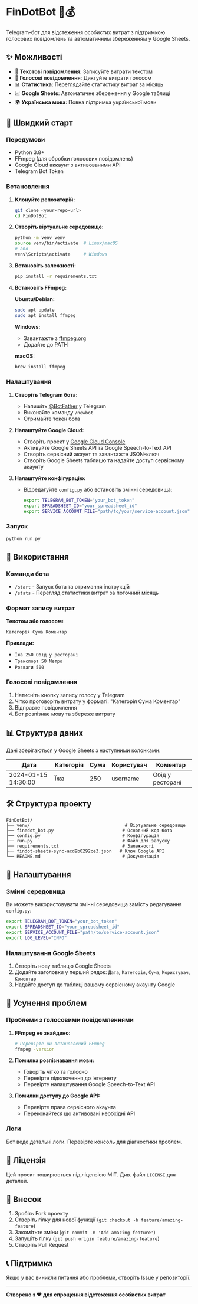 # FinDotBot 🤖💰

Telegram-бот для відстеження особистих витрат з підтримкою голосових повідомлень та автоматичним збереженням у Google Sheets.

## ✨ Можливості

- 📝 **Текстові повідомлення**: Записуйте витрати текстом
- 🎤 **Голосові повідомлення**: Диктуйте витрати голосом
- 📊 **Статистика**: Переглядайте статистику витрат за місяць
- 📈 **Google Sheets**: Автоматичне збереження у Google таблиці
- 🌍 **Українська мова**: Повна підтримка української мови

## 🚀 Швидкий старт

### Передумови

- Python 3.8+
- FFmpeg (для обробки голосових повідомлень)
- Google Cloud аккаунт з активованими API
- Telegram Bot Token

### Встановлення

1. **Клонуйте репозиторій:**
   ```bash
   git clone <your-repo-url>
   cd FinDotBot
   ```

2. **Створіть віртуальне середовище:**
   ```bash
   python -m venv venv
   source venv/bin/activate  # Linux/macOS
   # або
   venv\Scripts\activate     # Windows
   ```

3. **Встановіть залежності:**
   ```bash
   pip install -r requirements.txt
   ```

4. **Встановіть FFmpeg:**
   
   **Ubuntu/Debian:**
   ```bash
   sudo apt update
   sudo apt install ffmpeg
   ```
   
   **Windows:**
   - Завантажте з [ffmpeg.org](https://ffmpeg.org/download.html)
   - Додайте до PATH
   
   **macOS:**
   ```bash
   brew install ffmpeg
   ```

### Налаштування

1. **Створіть Telegram бота:**
   - Напишіть [@BotFather](https://t.me/BotFather) у Telegram
   - Виконайте команду `/newbot`
   - Отримайте токен бота

2. **Налаштуйте Google Cloud:**
   - Створіть проект у [Google Cloud Console](https://console.cloud.google.com/)
   - Активуйте Google Sheets API та Google Speech-to-Text API
   - Створіть сервісний акаунт та завантажте JSON-ключ
   - Створіть Google Sheets таблицю та надайте доступ сервісному акаунту

3. **Налаштуйте конфігурацію:**
   - Відредагуйте `config.py` або встановіть змінні середовища:
     ```bash
     export TELEGRAM_BOT_TOKEN="your_bot_token"
     export SPREADSHEET_ID="your_spreadsheet_id"
     export SERVICE_ACCOUNT_FILE="path/to/your/service-account.json"
     ```

### Запуск

```bash
python run.py
```

## 📱 Використання

### Команди бота

- `/start` - Запуск бота та отримання інструкцій
- `/stats` - Перегляд статистики витрат за поточний місяць

### Формат запису витрат

**Текстом або голосом:**
```
Категорія Сума Коментар
```

**Приклади:**
- `Їжа 250 Обід у ресторані`
- `Транспорт 50 Метро`
- `Розваги 500`

### Голосові повідомлення

1. Натисніть кнопку запису голосу у Telegram
2. Чітко проговоріть витрату у форматі: "Категорія Сума Коментар"
3. Відправте повідомлення
4. Бот розпізнає мову та збереже витрату

## 📊 Структура даних

Дані зберігаються у Google Sheets з наступними колонками:

| Дата | Категорія | Сума | Користувач | Коментар |
|------|-----------|------|------------|----------|
| 2024-01-15 14:30:00 | Їжа | 250 | username | Обід у ресторані |

## 🛠️ Структура проекту

```
FinDotBot/
├── venv/                                    # Віртуальне середовище
├── finedot_bot.py                          # Основний код бота
├── config.py                               # Конфігурація
├── run.py                                  # Файл для запуску
├── requirements.txt                        # Залежності
├── findot-sheets-sync-acd9b0292ce3.json   # Ключ Google API
└── README.md                               # Документація
```

## 🔧 Налаштування

### Змінні середовища

Ви можете використовувати змінні середовища замість редагування `config.py`:

```bash
export TELEGRAM_BOT_TOKEN="your_bot_token"
export SPREADSHEET_ID="your_spreadsheet_id"
export SERVICE_ACCOUNT_FILE="path/to/service-account.json"
export LOG_LEVEL="INFO"
```

### Налаштування Google Sheets

1. Створіть нову таблицю Google Sheets
2. Додайте заголовки у перший рядок: `Дата`, `Категорія`, `Сума`, `Користувач`, `Коментар`
3. Надайте доступ до таблиці вашому сервісному акаунту Google

## 🐛 Усунення проблем

### Проблеми з голосовими повідомленнями

1. **FFmpeg не знайдено:**
   ```bash
   # Перевірте чи встановлений FFmpeg
   ffmpeg -version
   ```

2. **Помилка розпізнавання мови:**
   - Говоріть чітко та голосно
   - Перевірте підключення до інтернету
   - Перевірте налаштування Google Speech-to-Text API

3. **Помилки доступу до Google API:**
   - Перевірте права сервісного akayнта
   - Переконайтеся що активовані необхідні API

### Логи

Бот веде детальні логи. Перевірте консоль для діагностики проблем.

## 📝 Ліцензія

Цей проект поширюється під ліцензією MIT. Див. файл `LICENSE` для деталей.

## 🤝 Внесок

1. Зробіть Fork проекту
2. Створіть гілку для нової функції (`git checkout -b feature/amazing-feature`)
3. Закомітьте зміни (`git commit -m 'Add amazing feature'`)
4. Запушіть гілку (`git push origin feature/amazing-feature`)
5. Створіть Pull Request

## 📞 Підтримка

Якщо у вас виникли питання або проблеми, створіть Issue у репозиторії.

---

**Створено з ❤️ для спрощення відстеження особистих витрат**